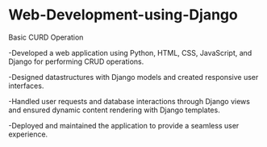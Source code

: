 # Web-Development-using-Django
Basic CURD Operation

-Developed a web application using Python, HTML, CSS, JavaScript,
and Django for performing CRUD operations.

-Designed datastructures with Django models and created responsive user
interfaces. 

-Handled user requests and database interactions through
Django views and ensured dynamic content rendering with Django
templates.

-Deployed and maintained the application to provide a
seamless user experience.
